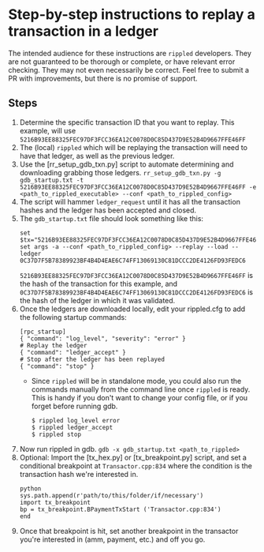 # Step-by-step instructions to replay a transaction in a ledger

The intended audience for these instructions are `rippled` developers.
They are not guaranteed to be thorough or complete, or have relevant
error checking. They may not even necessarily be correct. Feel free to
submit a PR with improvements, but there is no promise of support.

## Steps

1. Determine the specific transaction ID that you want to replay. 
   This example, will use
   `5216B93EE88325FEC97DF3FCC36EA12C0078D0C85D437D9E52B4D9667FFE46FF`
2. The (local) `rippled` which will be replaying the transaction will
   need to have that ledger, as well as the previous ledger.
3. Use the [rr_setup_gdb_txn.py] script to automate determining and
   downloading grabbing those ledgers. `rr_setup_gdb_txn.py -g
   gdb_startup.txt -t
   5216B93EE88325FEC97DF3FCC36EA12C0078D0C85D437D9E52B4D9667FFE46FF -e
   <path_to_rippled_executable> --conf <path_to_rippled_config>`
4. The script will hammer `ledger_request` until it has all the
   transaction hashes and the ledger has been accepted and closed.
5. The `gdb_startup.txt` file should look something like this:
    ```
    set $tx="5216B93EE88325FEC97DF3FCC36EA12C0078D0C85D437D9E52B4D9667FFE46FF"
    set args -a --conf <path_to_rippled_config> --replay --load --ledger 0C37D7F5B78389923BF4B4D4EAE6C74FF13069130C81DCCC2DE4126FD93FEDC6
    ```
    `5216B93EE88325FEC97DF3FCC36EA12C0078D0C85D437D9E52B4D9667FFE46FF` is the hash of the transaction for this example, and
    `0C37D7F5B78389923BF4B4D4EAE6C74FF13069130C81DCCC2DE4126FD93FEDC6`
    is the hash of the ledger in which it was validated.
5. Once the ledgers are downloaded locally, edit your rippled.cfg to add
   the following startup commands:
    ```
    [rpc_startup]
    { "command": "log_level", "severity": "error" }
    # Replay the ledger
    { "command": "ledger_accept" }
    # Stop after the ledger has been replayed
    { "command": "stop" }
    ```
   * Since `rippled` will be in standalone mode, you could also run the
     commands manually from the command line once `rippled` is ready.
     This is handy if you don't want to change your config file, or if
     you forget before running gdb.
     ```
     $ rippled log_level error
     $ rippled ledger_accept
     $ rippled stop
     ```
6. Now run rippled in gdb. `gdb -x gdb_startup.txt <path_to_rippled>`
7. Optional: Import the [tx_hex.py] or [tx_breakpoint.py] script, and
   set a conditional breakpoint at `Transactor.cpp:834` where the
   condition is the transaction hash we're interested in.
    ```
    python
    sys.path.append(r'path/to/this/folder/if/necessary')
    import tx_breakpoint
    bp = tx_breakpoint.BPaymentTxStart ('Transactor.cpp:834')
    end
    ```
8. Once that breakpoint is hit, set another breakpoint in the transactor
   you're interested in (amm, payment, etc.) and off you go.
